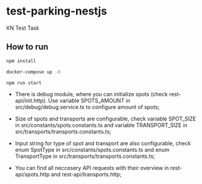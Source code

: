 # test-parking-nestjs

КN Test Task

## How to run

```bash
npm install

docker-compose up -d

npm run start
```

- There is debug module, where you can initialize spots (check rest-api/init.http). Use variable SPOTS_AMOUNT in src/debug/debug.service.ts to configure amount of spots;

- Size of spots and transports are configurable, check variable SPOT_SIZE in src/constants/spots.constants.ts and variable TRANSPORT_SIZE in src/transports/transports.constants.ts;

- Input string for type of spot and transport are also configurable, check enum SpotType in src/constants/spots.constants.ts and enum TransportType in src/transports/transports.constants.ts;

- You can find all neccesery API requests with their overview in rest-api/spots.http and rest-api/transports.http;
